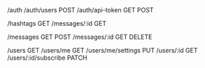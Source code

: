 /auth
/auth/users
POST
/auth/api-token
GET
POST

/hashtags
GET
/messages/:id
GET

/messages
GET
POST
/messages/:id
GET
DELETE

/users
GET
/users/me
GET
/users/me/settings
PUT
/users/:id
GET
/users/:id/subscribe
PATCH
